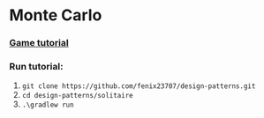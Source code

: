 # **Monte Carlo**
### [Game tutorial](https://www.youtube.com/watch?v=bg6ANfOHQRY)
### Run tutorial:
1. `git clone https://github.com/fenix23707/design-patterns.git`
2. `cd design-patterns/solitaire`
3. `.\gradlew run`